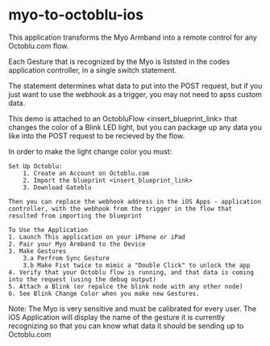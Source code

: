 # myo-to-octoblu-ios

This application transforms the Myo Armband into a remote control for any Octoblu.com flow. 

Each Gesture that is recognized by the Myo is liststed in the codes application controller, in a single switch statement. 

The statement determines what data to put into the POST request, but if you just want to use the webhook as a trigger, you may not need to apss custom data. 

This demo is attached to an OctobluFlow <insert_blueprint_link> that changes the color of a Blink LED light, but you can package up any data you like into the POST request to be recieved by the flow. 

In order to make the light change color you must:

	Set Up Octoblu:
		1. Create an Account on Octoblu.com 
		2. Import the blueprint <insert_blueprint_link>
		3. Download Gateblu

	Then you can replace the webhook address in the iOS Apps - application controller, with the webhook from the trigger in the flow that resulted from importing the blueprint 

	To Use the Application 
	1. Launch This application on your iPhone or iPad 
	2. Pair your Myo Armband to the Device 
	3. Make Gestures 
		3.a Perfrom Sync Gesture 
		3.b Make Fist twice to mimic a "Double Click" to unlock the app
	4. Verify that your Octoblu flow is running, and that data is coming into the request (using the debug output)
	5. Attach a Blink (or repalce the blink node with any other node)
	6. See Blink Change Color when you make new Gestures. 

Note: The Myo is very sensitive and must be calibrated for every user. The iOS Application will display the name of the gesture it is currently recognizing so that you can know what data it should be sending up to Octoblu.com 
